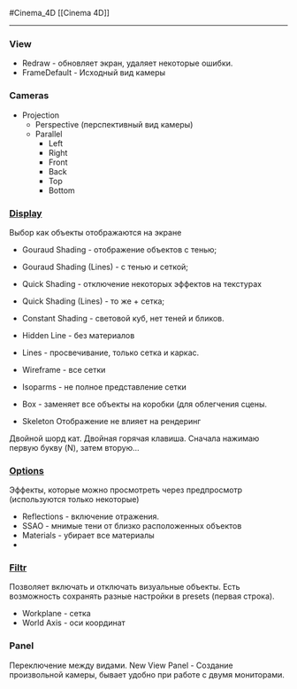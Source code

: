 #Cinema_4D 
[[Cinema 4D]]
________
### View
- Redraw - обновляет экран, удаляет некоторые ошибки.
- FrameDefault - Исходный вид камеры
### Cameras
- Projection
	- Perspective (перспективный вид камеры)
	- Parallel
		- Left
		- Right
		- Front
		- Back
		- Top
		- Bottom

### [Display](https://help.maxon.net/c4d/2023/en-us/Default.htm#html/5860.html?TocPath=Views%2520and%2520Viewports%257C_____3)
Выбор как объекты отображаются на экране
- Gouraud Shading - отображение объектов с тенью;
- Gouraud Shading (Lines) - с тенью и сеткой;
- Quick Shading - отключение некоторых эффектов на текстурах
- Quick Shading (Lines) - то же + сетка;
- Constant Shading - световой куб, нет теней и бликов.
- Hidden Line - без материалов
- Lines - просвечивание, только сетка и каркас.

- Wireframe - все сетки
- Isoparms - не полное представление сетки
- Box - заменяет все объекты на коробки (для облегчения сцены.
- Skeleton
Отображение не влияет на рендеринг

Двойной шорд кат. Двойная горячая клавиша. Сначала нажимаю первую букву (N), затем вторую...

### [Options](https://help.maxon.net/c4d/2023/en-us/Default.htm#html/45030.html?TocPath=Views%2520and%2520Viewports%257C_____4)
Эффекты, которые можно просмотреть через предпросмотр
(используются только некоторые)
- Reflections - включение отражения.
- SSAO - мнимые тени от близко расположенных объектов
- Materials - убирает все материалы
- 

### [Filtr](https://help.maxon.net/c4d/2023/en-us/Default.htm#html/11082.html?TocPath=Views%2520and%2520Viewports%257C_____5)
Позволяет включать и отключать визуальные объекты.
Есть возможность сохранять разные настройки в presets (первая строка).
- Workplane - сетка
- World Axis - оси координат

### Panel
Переключение между видами.
New View Panel - Создание произвольной камеры, бывает удобно при работе с двумя мониторами.